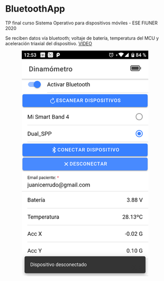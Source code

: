 # BluetoothApp
TP final curso Sistema Operativo para dispositivos móviles - ESE FIUNER 2020

Se reciben datos vía bluetooth; voltaje de batería, temperatura del MCU y aceleración triaxial del dispositivo. [VIDEO](https://drive.google.com/file/d/1zYGMXNNBQaMt5l1FK4d5Qy4JAOv2nK64/view?usp=sharing)
<p align="center">
  <img src="https://github.com/juanic/BluetoothApp/blob/master/images/Screenshot_3.png" width="400" alt="centered image">
</p>
